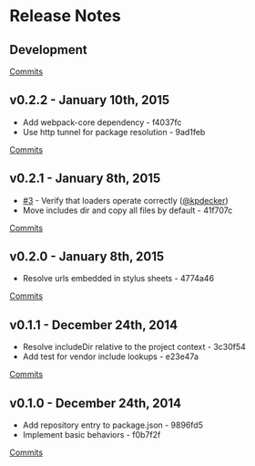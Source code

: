 # Release Notes

## Development

[Commits](https://github.com/walmartlabs/circus-stylus/compare/v0.2.2...master)

## v0.2.2 - January 10th, 2015
- Add webpack-core dependency - f4037fc
- Use http tunnel for package resolution - 9ad1feb

[Commits](https://github.com/walmartlabs/circus-stylus/compare/v0.2.1...v0.2.2)

## v0.2.1 - January 8th, 2015
- [#3](https://github.com/walmartlabs/circus-stylus/issues/3) - Verify that loaders operate correctly ([@kpdecker](https://api.github.com/users/kpdecker))
- Move includes dir and copy all files by default - 41f707c

[Commits](https://github.com/walmartlabs/circus-stylus/compare/v0.2.0...v0.2.1)

## v0.2.0 - January 8th, 2015
- Resolve urls embedded in stylus sheets - 4774a46

[Commits](https://github.com/walmartlabs/circus-stylus/compare/v0.1.1...v0.2.0)

## v0.1.1 - December 24th, 2014
- Resolve includeDir relative to the project context - 3c30f54
- Add test for vendor include lookups - e23e47a

[Commits](https://github.com/walmartlabs/circus-stylus/compare/v0.1.0...v0.1.1)

## v0.1.0 - December 24th, 2014
- Add repository entry to package.json - 9896fd5
- Implement basic behaviors - f0b7f2f

[Commits](https://github.com/walmartlabs/circus-stylus/compare/2c1ca4a...v0.1.0)
